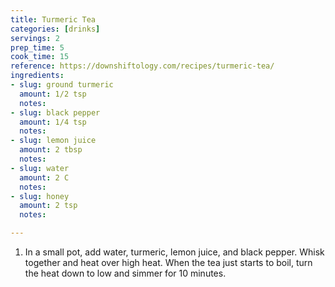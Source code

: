 ```yaml
---
title: Turmeric Tea
categories: [drinks]
servings: 2
prep_time: 5
cook_time: 15
reference: https://downshiftology.com/recipes/turmeric-tea/ 
ingredients:
- slug: ground turmeric
  amount: 1/2 tsp
  notes:
- slug: black pepper
  amount: 1/4 tsp
  notes:
- slug: lemon juice
  amount: 2 tbsp
  notes:
- slug: water 
  amount: 2 C
  notes:
- slug: honey
  amount: 2 tsp
  notes:

---
```


1. In a small pot, add water, turmeric, lemon juice, and black pepper. Whisk together and heat over high heat. When the tea just starts to boil, turn the heat down to low and simmer for 10 minutes.
